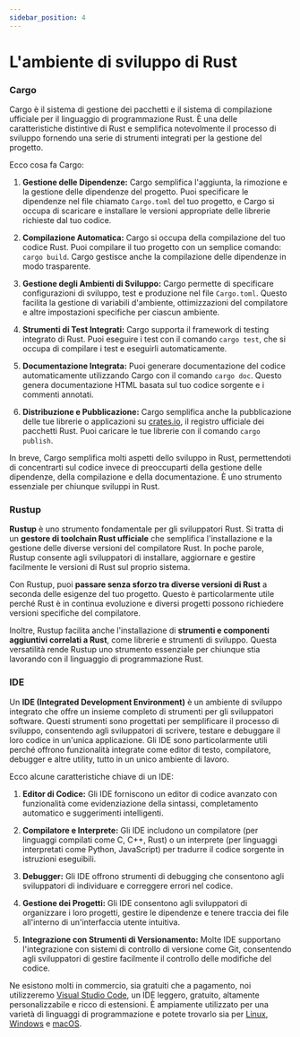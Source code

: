 ```yaml
---
sidebar_position: 4
---
```


# L'ambiente di sviluppo di Rust
### Cargo
Cargo è il sistema di gestione dei pacchetti e il sistema di compilazione ufficiale per il linguaggio di programmazione Rust. È una delle caratteristiche distintive di Rust e semplifica notevolmente il processo di sviluppo fornendo una serie di strumenti integrati per la gestione del progetto.

Ecco cosa fa Cargo:

1. **Gestione delle Dipendenze:** Cargo semplifica l'aggiunta, la rimozione e la gestione delle dipendenze del progetto. Puoi specificare le dipendenze nel file chiamato `Cargo.toml` del tuo progetto, e Cargo si occupa di scaricare e installare le versioni appropriate delle librerie richieste dal tuo codice.

2. **Compilazione Automatica:** Cargo si occupa della compilazione del tuo codice Rust. Puoi compilare il tuo progetto con un semplice comando: `cargo build`. Cargo gestisce anche la compilazione delle dipendenze in modo trasparente.

3. **Gestione degli Ambienti di Sviluppo:** Cargo permette di specificare configurazioni di sviluppo, test e produzione nel file `Cargo.toml`. Questo facilita la gestione di variabili d'ambiente, ottimizzazioni del compilatore e altre impostazioni specifiche per ciascun ambiente.

4. **Strumenti di Test Integrati:** Cargo supporta il framework di testing integrato di Rust. Puoi eseguire i test con il comando `cargo test`, che si occupa di compilare i test e eseguirli automaticamente.

5. **Documentazione Integrata:** Puoi generare documentazione del codice automaticamente utilizzando Cargo con il comando `cargo doc`. Questo genera documentazione HTML basata sul tuo codice sorgente e i commenti annotati.

6. **Distribuzione e Pubblicazione:** Cargo semplifica anche la pubblicazione delle tue librerie o applicazioni su [crates.io](https://crates.io/), il registro ufficiale dei pacchetti Rust. Puoi caricare le tue librerie con il comando `cargo publish`.

In breve, Cargo semplifica molti aspetti dello sviluppo in Rust, permettendoti di concentrarti sul codice invece di preoccuparti della gestione delle dipendenze, della compilazione e della documentazione. È uno strumento essenziale per chiunque sviluppi in Rust.

### Rustup
**Rustup** è uno strumento fondamentale per gli sviluppatori Rust. Si tratta di un **gestore di toolchain Rust ufficiale** che semplifica l'installazione e la gestione delle diverse versioni del compilatore Rust. In poche parole, Rustup consente agli sviluppatori di installare, aggiornare e gestire facilmente le versioni di Rust sul proprio sistema.

Con Rustup, puoi **passare senza sforzo tra diverse versioni di Rust** a seconda delle esigenze del tuo progetto. Questo è particolarmente utile perché Rust è in continua evoluzione e diversi progetti possono richiedere versioni specifiche del compilatore.

Inoltre, Rustup facilita anche l'installazione di **strumenti e componenti aggiuntivi correlati a Rust**, come librerie e strumenti di sviluppo. Questa versatilità rende Rustup uno strumento essenziale per chiunque stia lavorando con il linguaggio di programmazione Rust.

### IDE
Un **IDE (Integrated Development Environment)** è un ambiente di sviluppo integrato che offre un insieme completo di strumenti per gli sviluppatori software. Questi strumenti sono progettati per semplificare il processo di sviluppo, consentendo agli sviluppatori di scrivere, testare e debuggare il loro codice in un'unica applicazione. Gli IDE sono particolarmente utili perché offrono funzionalità integrate come editor di testo, compilatore, debugger e altre utility, tutto in un unico ambiente di lavoro.

Ecco alcune caratteristiche chiave di un IDE:

1. **Editor di Codice:** Gli IDE forniscono un editor di codice avanzato con funzionalità come evidenziazione della sintassi, completamento automatico e suggerimenti intelligenti.

2. **Compilatore e Interprete:** Gli IDE includono un compilatore (per linguaggi compilati come C, C++, Rust) o un interprete (per linguaggi interpretati come Python, JavaScript) per tradurre il codice sorgente in istruzioni eseguibili.

3. **Debugger:** Gli IDE offrono strumenti di debugging che consentono agli sviluppatori di individuare e correggere errori nel codice.

4. **Gestione dei Progetti:** Gli IDE consentono agli sviluppatori di organizzare i loro progetti, gestire le dipendenze e tenere traccia dei file all'interno di un'interfaccia utente intuitiva.

5. **Integrazione con Strumenti di Versionamento:** Molte IDE supportano l'integrazione con sistemi di controllo di versione come Git, consentendo agli sviluppatori di gestire facilmente il controllo delle modifiche del codice.

Ne esistono molti in commercio, sia gratuiti che a pagamento, noi utilizzeremo [Visual Studio Code](https://code.visualstudio.com/), un IDE leggero, gratuito, altamente personalizzabile e ricco di estensioni. È ampiamente utilizzato per una varietà di linguaggi di programmazione e potete trovarlo sia per [Linux](https://code.visualstudio.com/Download), [Windows](https://code.visualstudio.com/Download) e [macOS](https://code.visualstudio.com/Download).